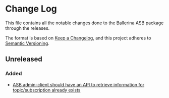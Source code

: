# Change Log
This file contains all the notable changes done to the Ballerina ASB package through the releases.

The format is based on [Keep a Changelog](https://keepachangelog.com/en/1.0.0/), and this project adheres to [Semantic Versioning](https://semver.org/spec/v2.0.0.html).

## Unreleased

### Added
- [ASB admin-client should have an API to retrieve information for topic/subscription already exists](https://github.com/ballerina-platform/ballerina-standard-library/issues/4150)
